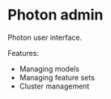 # Photon admin
Photon user interface.

Features:
  - Managing models
  - Managing feature sets
  - Cluster management

